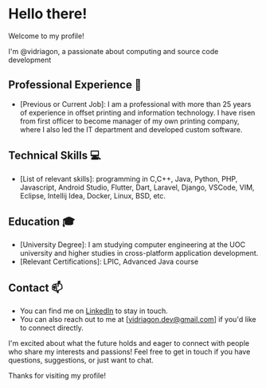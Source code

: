 # Hello there!
Welcome to my profile!

I'm @vidriagon, a passionate about computing and source code development 

## Professional Experience 💼

- [Previous or Current Job]: I am a professional with more than 25 years of experience
  in offset printing and information technology. I have risen from first officer to become
  manager of my own printing company, where I also led the IT department and
  developed custom software.

## Technical Skills 💻

- [List of relevant skills]: programming in C,C++, Java, Python, PHP, Javascript,
  Android Studio, Flutter, Dart, Laravel, Django, VSCode, VIM, Eclipse, Intellij Idea,
  Docker, Linux, BSD, etc.

## Education 🎓

- [University Degree]: I am studying computer engineering at the UOC university and
  higher studies in cross-platform application development.
- [Relevant Certifications]: LPIC, Advanced Java course

## Contact 📫

- You can find me on [LinkedIn](https://www.linkedin.com/in/frrg2612) to stay in touch.
- You can also reach out to me at [vidriagon.dev@gmail.com] if you'd like to connect directly.

I'm excited about what the future holds and eager to connect with people who share my interests 
and passions! Feel free to get in touch if you have questions, suggestions, or just want to chat.

Thanks for visiting my profile!
